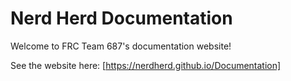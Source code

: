 # Nerd Herd Documentation

Welcome to FRC Team 687's documentation website!

See the website here: [https://nerdherd.github.io/Documentation]